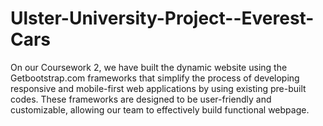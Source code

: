 # Ulster-University-Project--Everest-Cars
On our Coursework 2, we have built the dynamic website using the  Getbootstrap.com frameworks that simplify the process of developing responsive and mobile-first web applications by using existing pre-built codes. These frameworks are designed to be user-friendly and customizable, allowing our team to effectively build functional webpage.
